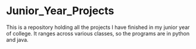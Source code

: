 # Junior_Year_Projects 
This is a repository holding all the projects I have finished in my junior year of college. It ranges across various classes, so the programs are in python and java.
